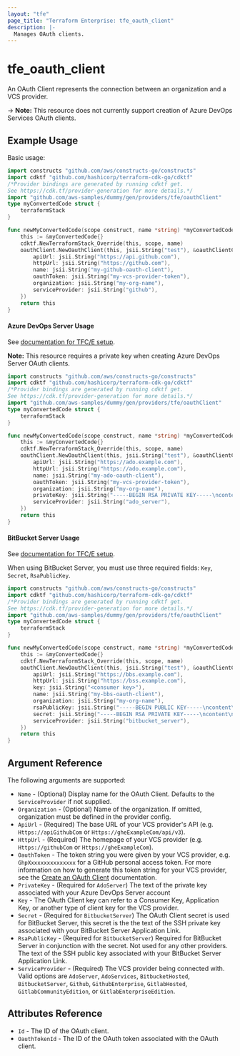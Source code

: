 ```yaml
---
layout: "tfe"
page_title: "Terraform Enterprise: tfe_oauth_client"
description: |-
  Manages OAuth clients.
---
```


# tfe_oauth_client

An OAuth Client represents the connection between an organization and a VCS
provider.

-> **Note:** This resource does not currently support creation of Azure DevOps Services OAuth clients.

## Example Usage

Basic usage:

```go
import constructs "github.com/aws/constructs-go/constructs"
import cdktf "github.com/hashicorp/terraform-cdk-go/cdktf"
/*Provider bindings are generated by running cdktf get.
See https://cdk.tf/provider-generation for more details.*/
import "github.com/aws-samples/dummy/gen/providers/tfe/oauthClient"
type myConvertedCode struct {
	terraformStack
}

func newMyConvertedCode(scope construct, name *string) *myConvertedCode {
	this := &myConvertedCode{}
	cdktf.NewTerraformStack_Override(this, scope, name)
	oauthClient.NewOauthClient(this, jsii.String("test"), &oauthClientConfig{
		apiUrl: jsii.String("https://api.github.com"),
		httpUrl: jsii.String("https://github.com"),
		name: jsii.String("my-github-oauth-client"),
		oauthToken: jsii.String("my-vcs-provider-token"),
		organization: jsii.String("my-org-name"),
		serviceProvider: jsii.String("github"),
	})
	return this
}
```

#### Azure DevOps Server Usage

See [documentation for TFC/E setup](https://developer.hashicorp.com/terraform/cloud-docs/vcs/azure-devops-server).

**Note:** This resource requires a private key when creating Azure DevOps Server OAuth clients.

```go
import constructs "github.com/aws/constructs-go/constructs"
import cdktf "github.com/hashicorp/terraform-cdk-go/cdktf"
/*Provider bindings are generated by running cdktf get.
See https://cdk.tf/provider-generation for more details.*/
import "github.com/aws-samples/dummy/gen/providers/tfe/oauthClient"
type myConvertedCode struct {
	terraformStack
}

func newMyConvertedCode(scope construct, name *string) *myConvertedCode {
	this := &myConvertedCode{}
	cdktf.NewTerraformStack_Override(this, scope, name)
	oauthClient.NewOauthClient(this, jsii.String("test"), &oauthClientConfig{
		apiUrl: jsii.String("https://ado.example.com"),
		httpUrl: jsii.String("https://ado.example.com"),
		name: jsii.String("my-ado-oauth-client"),
		oauthToken: jsii.String("my-vcs-provider-token"),
		organization: jsii.String("my-org-name"),
		privateKey: jsii.String("-----BEGIN RSA PRIVATE KEY-----\ncontent\n-----END RSA PRIVATE KEY-----\n"),
		serviceProvider: jsii.String("ado_server"),
	})
	return this
}
```

#### BitBucket Server Usage

See [documentation for TFC/E setup](https://developer.hashicorp.com/terraform/cloud-docs/vcs/bitbucket-server).

When using BitBucket Server, you must use three required fields: `Key`, `Secret`, `RsaPublicKey`.


```go
import constructs "github.com/aws/constructs-go/constructs"
import cdktf "github.com/hashicorp/terraform-cdk-go/cdktf"
/*Provider bindings are generated by running cdktf get.
See https://cdk.tf/provider-generation for more details.*/
import "github.com/aws-samples/dummy/gen/providers/tfe/oauthClient"
type myConvertedCode struct {
	terraformStack
}

func newMyConvertedCode(scope construct, name *string) *myConvertedCode {
	this := &myConvertedCode{}
	cdktf.NewTerraformStack_Override(this, scope, name)
	oauthClient.NewOauthClient(this, jsii.String("test"), &oauthClientConfig{
		apiUrl: jsii.String("https://bbs.example.com"),
		httpUrl: jsii.String("https://bss.example.com"),
		key: jsii.String("<consumer key>"),
		name: jsii.String("my-bbs-oauth-client"),
		organization: jsii.String("my-org-name"),
		rsaPublicKey: jsii.String("-----BEGIN PUBLIC KEY-----\ncontent\n-----END PUBLIC KEY-----\n"),
		secret: jsii.String("-----BEGIN RSA PRIVATE KEY-----\ncontent\n-----END RSA PRIVATE KEY-----\n"),
		serviceProvider: jsii.String("bitbucket_server"),
	})
	return this
}
```

## Argument Reference

The following arguments are supported:

* `Name` - (Optional) Display name for the OAuth Client. Defaults to the `ServiceProvider` if not supplied.
* `Organization` - (Optional) Name of the organization. If omitted, organization must be defined in the provider config.
* `ApiUrl` - (Required) The base URL of your VCS provider's API (e.g.
  `Https://apiGithubCom` or `Https://gheExampleCom/api/v3`).
* `HttpUrl` - (Required) The homepage of your VCS provider (e.g.
  `Https://githubCom` or `Https://gheExampleCom`).
* `OauthToken` - The token string you were given by your VCS provider, e.g. `GhpXxxxxxxxxxxxxxx` for a GitHub personal access token. For more information on how to generate this token string for your VCS provider, see the [Create an OAuth Client](https://developer.hashicorp.com/terraform/cloud-docs/api-docs/oauth-clients#create-an-oauth-client) documentation.
* `PrivateKey` - (Required for `AdoServer`) The text of the private key associated with your Azure DevOps Server account
* `Key` - The OAuth Client key can refer to a Consumer Key, Application Key,
  or another type of client key for the VCS provider.
* `Secret` - (Required for `BitbucketServer`) The OAuth Client secret is used for BitBucket Server, this secret is the
  the text of the SSH private key associated with your BitBucket Server
Application Link.
* `RsaPublicKey` - (Required for `BitbucketServer`) Required for BitBucket
  Server in conjunction with the secret. Not used for any other providers. The
text of the SSH public key associated with your BitBucket Server Application
Link.
* `ServiceProvider` - (Required) The VCS provider being connected with. Valid
  options are `AdoServer`, `AdoServices`, `BitbucketHosted`, `BitbucketServer`, `Github`, `GithubEnterprise`, `GitlabHosted`,
  `GitlabCommunityEdition`, or `GitlabEnterpriseEdition`.

## Attributes Reference

* `Id` - The ID of the OAuth client.
* `OauthTokenId` - The ID of the OAuth token associated with the OAuth client.

<!-- cache-key: cdktf-0.17.0-pre.15 input-0dea494ef76c038939d94b5ae6a0e741e36a87509a350f558cd11d098bf1bde9 -->